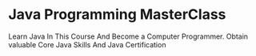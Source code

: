 # Java Programming MasterClass
 Learn Java In This Course And Become a Computer Programmer. Obtain valuable Core Java Skills And Java Certification
